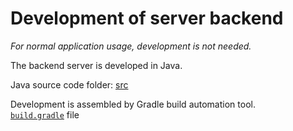 # Development of server backend

*For normal application usage, development is not needed.*

The backend server is developed in Java.

Java source code folder:
[src](https://github.com/Nature40/audiodb/tree/master/src)

Development is assembled by Gradle build automation tool.  
[`build.gradle`](https://github.com/Nature40/audiodb/blob/master/build.gradle) file